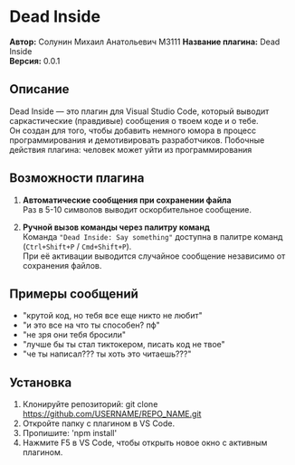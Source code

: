 # Dead Inside

**Автор:** Солунин Михаил Анатольевич  M3111
**Название плагина:** Dead Inside  
**Версия:** 0.0.1  


## Описание

Dead Inside — это плагин для Visual Studio Code, который выводит саркастические (правдивые) сообщения о твоем коде и о тебе.  
Он создан для того, чтобы добавить немного юмора в процесс программирования и демотивировать разработчиков.
Побочные действия плагина: человек может уйти из программирования 


## Возможности плагина

1. **Автоматические сообщения при сохранении файла**  
   Раз в 5-10 символов выводит оскорбительное сообщение. 

2. **Ручной вызов команды через палитру команд**  
   Команда `"Dead Inside: Say something"` доступна в палитре команд (`Ctrl+Shift+P` / `Cmd+Shift+P`).  
   При её активации выводится случайное сообщение независимо от сохранения файлов.


## Примеры сообщений

- "крутой код, но тебя все еще никто не любит"  
- "и это все на что ты способен? пф"  
- "не зря они тебя бросили"  
- "лучше бы ты стал тиктокером, писать код не твое"  
- "че ты написал??? ты хоть это читаешь???"


## Установка

1. Клонируйте репозиторий: git clone https://github.com/USERNAME/REPO_NAME.git
2. Откройте папку с плагином в VS Code.
3. Пропишите: 'npm install'
4. Нажмите F5 в VS Code, чтобы открыть новое окно с активным плагином. 
